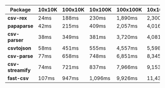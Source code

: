 | Package | 10x10K | 100x10K | 10x100K | 100x100K | 10x1000K 
|---------|---|---|---|---|---
| **csv-rex** | 24ms | 188ms | 230ms | 1,890ms | 2,300ms 
| **papaparse** | 42ms | 215ms | 409ms | 2,057ms | 4,016ms 
| **csv-parser** | 38ms | 349ms | 381ms | 3,720ms | 4,081ms 
| **csvtojson** | 58ms | 451ms | 555ms | 4,557ms | 5,598ms 
| **csv-parse** | 77ms | 658ms | 748ms | 6,851ms | 8,345ms 
| **csv-streamify** | 74ms | 721ms | 837ms | 7,966ms | 9,153ms 
| **fast-csv** | 107ms | 947ms | 1,096ms | 9,926ms | 11,432ms 
